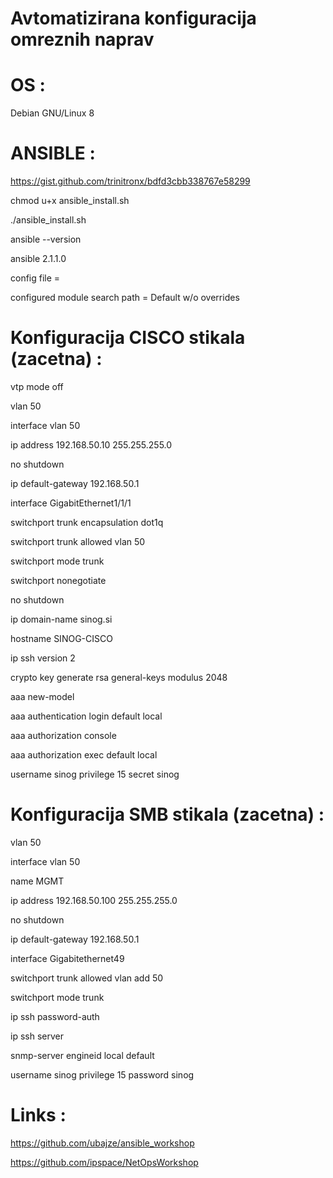 # Avtomatizirana konfiguracija omreznih naprav

# OS :

Debian GNU/Linux 8

# ANSIBLE :

https://gist.github.com/trinitronx/bdfd3cbb338767e58299

chmod u+x ansible_install.sh

./ansible_install.sh

ansible --version

ansible 2.1.1.0

  config file = 
  
  configured module search path = Default w/o overrides
  
# Konfiguracija CISCO stikala (zacetna) :

  vtp mode off

  vlan 50
  
  interface vlan 50
  
   ip address 192.168.50.10 255.255.255.0
  
   no shutdown
    
  ip default-gateway 192.168.50.1

  interface GigabitEthernet1/1/1
   
   switchport trunk encapsulation dot1q
   
   switchport trunk allowed vlan 50
   
   switchport mode trunk
  
   switchport nonegotiate
   
   no shutdown

  ip domain-name sinog.si
  
  hostname SINOG-CISCO
  
  ip ssh version 2

  crypto key generate rsa general-keys modulus 2048

  aaa new-model
  
  aaa authentication login default local
  
  aaa authorization console
  
  aaa authorization exec default local

  username sinog privilege 15 secret sinog
  
# Konfiguracija SMB stikala (zacetna) :

 vlan 50

 interface vlan 50
  
  name MGMT
  
  ip address 192.168.50.100 255.255.255.0
  
  no shutdown
    
 ip default-gateway 192.168.50.1
 
 interface Gigabitethernet49
 
  switchport trunk allowed vlan add 50
   
  switchport mode trunk
 
 ip ssh password-auth
 
 ip ssh server 
 
 snmp-server engineid local default
 
 username sinog privilege 15 password sinog

# Links :
 
 https://github.com/ubajze/ansible_workshop
 
 https://github.com/ipspace/NetOpsWorkshop
